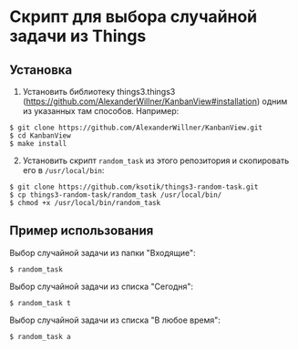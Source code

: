 # Скрипт для выбора случайной задачи из Things

## Установка

1. Установить библиотеку things3.things3 (https://github.com/AlexanderWillner/KanbanView#installation) одним из указанных там способов.
Например:
```
$ git clone https://github.com/AlexanderWillner/KanbanView.git
$ cd KanbanView
$ make install
```

2. Установить скрипт `random_task` из этого репозитория и скопировать его в `/usr/local/bin`:
```
$ git clone https://github.com/ksotik/things3-random-task.git
$ cp things3-random-task/random_task /usr/local/bin/
$ chmod +x /usr/local/bin/random_task
```

## Пример использования

Выбор случайной задачи из папки "Входящие":
```
$ random_task
```

Выбор случайной задачи из списка "Сегодня":
```
$ random_task t
```

Выбор случайной задачи из списка "В любое время":
```
$ random_task a
```
